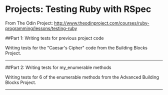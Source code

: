 # Projects: Testing Ruby with RSpec

From The Odin Project: http://www.theodinproject.com/courses/ruby-programming/lessons/testing-ruby

##Part 1: Writing tests for previous project code

Writing tests for the  "Caesar's Cipher" code from the Building Blocks Project.

-------

##Part 2: Writing tests for my_enumerable methods

Writing tests for 6 of the enumerable methods from the Advanced Building Blocks Project.

-------
